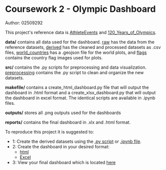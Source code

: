 # Coursework 2 - Olympic Dashboard
Author: 02509292

This project's reference data is [AthleteEvents](https://www.kaggle.com/datasets/heesoo37/120-years-of-olympic-history-athletes-and-results) and [120_Years_of_Olympics](https://www.kaggle.com/datasets/piterfm/olympic-games-medals-19862018?select=olympic_hosts.csv). 

**data/** contains all data used for the dashboard. [raw](../Coursework_2/data/raw/) has the data from the reference datasets, [derived](../Coursework_2/data/derived/) has the cleaned and processed datasets as .csv files, [world_countries](../Coursework_2/data/world_countries/) has a .geojson file for the world plots, and [flags](../Coursework_2/data/flags/) contains the country flag images used for plots. 

**src/** contains the .py scripts for preprocessing and data visualization. [preprocessing](../Coursework_2/src/preprocessing/) contains the .py script to clean and organize the new datasets. 

**makefile/** contains a create_html_dashboard.py file that will output the dashboard in .html format and a create_xlsx_dashboard.py that will output the dashboard in excel format. The identical scripts are available in .ipynb files. 

**outputs/** stores all .png outputs used for the dashboards

**reports/** contains the final dashboard in .xlx and .html format. 

To reproduce this project it is suggested to:  
- 1: Create the derived datasets using the [.py script](../Coursework_2/src/preprocessing/pre-processing.py) or [.ipynb file](../Coursework_2/src/preprocessing/pre-processing.ipynb). 
- 2: Create the dashboard in your desired format:
    - [html](../Coursework_2/makefile/create_html_dashboard.py)
    - [Excel](../Coursework_2/makefile/create_xlsx_dashboard.py)
- 3: View your final dashboard which is located [here](../Coursework_2/reports/)
